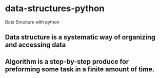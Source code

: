 # data-structures-python
Data Structure with python

## Data structure is a systematic way of organizing and accessing data
## Algorithm is a step-by-step produce for preforming some task in a finite amount of time.

